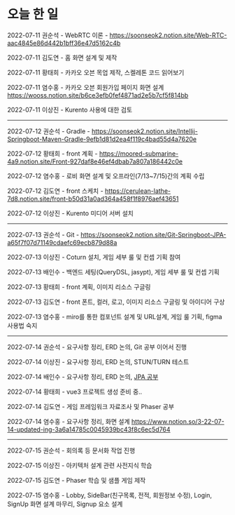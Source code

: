 # 오늘 한 일

2022-07-11 권순석 - WebRTC 이론 - https://soonseok2.notion.site/Web-RTC-aac4845e86d442b1bff36e47d5162c4b

2022-07-11 김도연 - 홈 화면 설계 및 제작

2022-07-11 황태희 - 카카오 오븐 목업 제작, 스켈레톤 코드 읽어보기

2022-07-11 염수홍 - 카카오 오븐 회원가입 페이지 화면 설계 https://wooss.notion.site/b6ce3efb0fef4871ad2e5b7cf5f814bb

2022-07-11 이상진 - Kurento 사용에 대한 검토

---

2022-07-12 권순석 - Gradle - https://soonseok2.notion.site/Intellij-Springboot-Maven-Gradle-9efb1d81d2ea4f119c4bad55d4a7620e

2022-07-12 황태희 - front 계획 - https://moored-submarine-4a9.notion.site/Front-927daf8e46ef4dbab7a807a186442c0e

2022-07-12 염수홍 - 로비 화면 설계 및 오프라인(7/13~7/15)간의 계획 수립

2022-07-12 김도연 - front 스케치 - https://cerulean-lathe-7d8.notion.site/front-b50d31a0ad364a458f1f8976aef43651

2022-07-12 이상진 - Kurento 미디어 서버 설치

---

2022-07-13 권순석 - Git - https://soonseok2.notion.site/Git-Springboot-JPA-a65f7f07d71149cdaefc69ecb879d88a

2022-07-13 이상진 - Coturn 설치, 게임 세부 룰 및 컨셉 기획 참여

2022-07-13 배인수 - 백엔드 세팅(QueryDSL, jasypt), 게임 세부 룰 및 컨셉 기획

2022-07-13 황태희 - front 계획, 이미지 리소스 구글링

2022-07-13 김도연 - front 폰트, 컬러, 로고, 이미지 리소스 구글링 및 아이디어 구상

2022-07-13 염수홍 - miro를 통한 컴포넌트 설계 및 URL설계, 게임 룰 기획, figma 사용법 숙지

---

2022-07-14 권순석 - 요구사항 정리, ERD 논의, Git 공부 이어서 진행

2022-07-14 이상진 - 요구사항 정리, ERD 논의, STUN/TURN 테스트

2022-07-14 배인수 - 요구사항 정리, ERD 논의, [JPA 공부](https://awesome-gardenia-42a.notion.site/eaf33cd0c1f844b8ae5e72583e1573f7?v=96e50ff3266d47a8831b98214cd17bfa)

2022-07-14 황태희 - vue3 프로젝트 생성 준비 중..

2022-07-14 김도연 - 게임 프레임워크 자료조사 및 Phaser 공부

2022-07-14 염수홍 - 요구사항 정리, 화면 설계 https://www.notion.so/3-22-07-14-updated-ing-3a6a14785c0045939bc43f8c6ec5d764

---

2022-07-15 권순석 - 회의록 등 문서화 작업 진행

2022-07-15 이상진 - 아키텍처 설계 관련 사전지식 학습

2022-07-15 김도연 - Phaser 학습 및 샘플 게임 제작

2022-07-15 염수홍 - Lobby, SideBar(친구목록, 전적, 회원정보 수정), Login, SignUp 화면 설계 마무리, Signup 요소 설계
